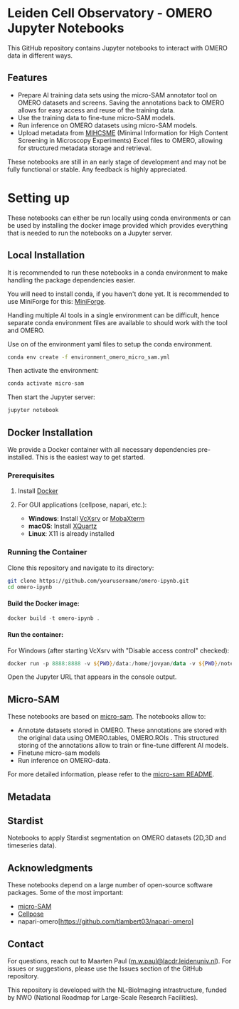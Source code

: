 # Leiden Cell Observatory - OMERO Jupyter Notebooks

This GitHub repository contains Jupyter notebooks to interact with OMERO data in different ways.

## Features
- Prepare AI training data sets using the micro-SAM annotator tool on OMERO datasets and screens. Saving the annotations back to OMERO allows for easy access and reuse of the training data.
- Use the training data to fine-tune micro-SAM models.
- Run inference on OMERO datasets using micro-SAM models.
- Upload metadata from [MIHCSME](https://fairdomhub.org/investigations/575) (Minimal Information for High Content Screening in Microscopy Experiments) Excel files to OMERO, allowing for structured metadata storage and retrieval.

These notebooks are still in an early stage of development and may not be fully functional or stable. Any feedback is highly appreciated.  

# Setting up
These notebooks can either be run locally using conda environments or can be used by installing the docker image provided which provides everything that is needed to run the notebooks on a Jupyter server.

## Local Installation

It is recommended to run these notebooks in a conda environment to make handling the package dependencies easier.

You will need to install conda, if you haven't done yet. It is recommended to use MiniForge for this: [MiniForge](https://github.com/conda-forge/miniforge).

Handling multiple AI tools in a single environment can be difficult, 
hence separate conda environment files are available to should work with the tool and OMERO.

Use on of the environment yaml files to setup the conda environment.
```sh
conda env create -f environment_omero_micro_sam.yml
```

Then activate the environment:

```sh
conda activate micro-sam
```

Then start the Jupyter server:

```sh
jupyter notebook
```

## Docker Installation

We provide a Docker container with all necessary dependencies pre-installed. This is the easiest way to get started.

### Prerequisites

1. Install [Docker](https://www.docker.com/products/docker-desktop/)

2. For GUI applications (cellpose, napari, etc.):
   - **Windows**: Install [VcXsrv](https://sourceforge.net/projects/vcxsrv/) or [MobaXterm](https://mobaxterm.mobatek.net/)
   - **macOS**: Install [XQuartz](https://www.xquartz.org/)
   - **Linux**: X11 is already installed

### Running the Container

Clone this repository and navigate to its directory:

```bash
git clone https://github.com/yourusername/omero-ipynb.git
cd omero-ipynb
```

#### Build the Docker image:

```powershell
docker build -t omero-ipynb .
```

#### Run the container:

For Windows (after starting VcXsrv with "Disable access control" checked):
```powershell
docker run -p 8888:8888 -v ${PWD}/data:/home/jovyan/data -v ${PWD}/notebooks:/home/jovyan/notebooks -v ${PWD}/microsam:/home/jovyan/microsam -e DISPLAY=host.docker.internal:0 --gpus=all  omero-ipynb 
```
Open the Jupyter URL that appears in the console output.

## Micro-SAM
These notebooks are based on [micro-sam](https://github.com/computational-cell-analytics/micro-sam).
The notebooks allow to:
- Annotate datasets stored in OMERO. These annotations are stored with the original data using OMERO.tables, OMERO.ROIs . This structured storing of the annotations allow to train or fine-tune different AI models.
- Finetune micro-sam models
- Run inference on OMERO-data.

For more detailed information, please refer to the [micro-sam README](../microsam/README.md).

## Metadata


## Stardist
Notebooks to apply Stardist segmentation on OMERO datasets (2D,3D and timeseries data).

## Acknowledgments
These notebooks depend on a large number of open-source software packages. Some of the most important:
- [micro-SAM](https://github.com/computational-cell-analytics/micro-sam)
- [Cellpose](https://github.com/MouseLand/cellpose/)
- napari-omero[https://github.com/tlambert03/napari-omero]

## Contact
For questions, reach out to Maarten Paul (m.w.paul@lacdr.leidenuniv.nl). For issues or suggestions, please use the Issues section of the GitHub repository.

This repository is developed with the NL-BioImaging intrastructure, funded by NWO (National Roadmap for Large-Scale Research Facilities).
